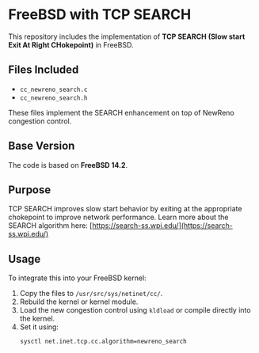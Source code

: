 # FreeBSD with TCP SEARCH

This repository includes the implementation of **TCP SEARCH (Slow start Exit At Right CHokepoint)** in FreeBSD.

## Files Included

- `cc_newreno_search.c`  
- `cc_newreno_search.h`  

These files implement the SEARCH enhancement on top of NewReno congestion control.

## Base Version

The code is based on **FreeBSD 14.2**.

## Purpose

TCP SEARCH improves slow start behavior by exiting at the appropriate chokepoint to improve network performance.
Learn more about the SEARCH algorithm here: [https://search-ss.wpi.edu/](https://search-ss.wpi.edu/)

## Usage

To integrate this into your FreeBSD kernel:

1. Copy the files to `/usr/src/sys/netinet/cc/`.
2. Rebuild the kernel or kernel module.
3. Load the new congestion control using `kldload` or compile directly into the kernel.
4. Set it using:
   ```bash
   sysctl net.inet.tcp.cc.algorithm=newreno_search

